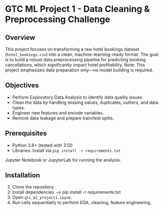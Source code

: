 # GTC ML Project 1 - Data Cleaning & Preprocessing Challenge

## Overview
This project focuses on transforming a raw hotel bookings dataset (`hotel_bookings.csv`) into a clean, machine-learning-ready format. The goal is to build a robust data preprocessing pipeline for predicting booking cancellations, which significantly impact hotel profitability. Note: This project emphasizes data preparation only—no model building is required.

## Objectives
- Perform Exploratory Data Analysis to identify data quality issues.
- Clean the data by handling missing values, duplicates, outliers, and data types.
- Engineer new features and encode variables.
- Remove data leakage and prepare train/test splits.

## Prerequisites
- Python 3.8+ (tested with 3.12)
- Libraries: Install via `pip install -r requirements.txt` 

Jupyter Notebook or JupyterLab for running the analysis.

## Installation
1. Clone the repository
2. Install dependencies --> pip install -r requirements.txt
3. Open `gtc_ml_project1.ipynb`.
4. Run cells sequentially to perform EDA, cleaning, feature engineering.
